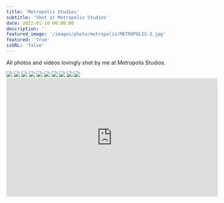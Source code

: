 ```yaml
---
title: 'Metropolis Studios'
subtitle: 'Shot at Metropolis Studios'
date: 2022-01-10 00:00:00
description: ''
featured_image: '/images/photo/metropolis/METROPOLIS-2.jpg'
featured: 'true'
isURL: 'false'
---
```


All photos and videos lovingly shot by me at Metropolis Studios. 

<div class="gallery" data-columns="2">
    <img src="/images/photo/metropolis/METROPOLIS-1.jpg">
    <img src="/images/photo/metropolis/METROPOLIS-2.jpg">
    <img src="/images/photo/metropolis/METROPOLIS-3.jpg">
    <img src="/images/photo/metropolis/METROPOLIS-4.jpg">
    <img src="/images/photo/metropolis/ENGINEERS-1.jpg">
    <img src="/images/photo/metropolis/ENGINEERS-2.jpg">
    <img src="/images/photo/metropolis/ENGINEERS-3.jpg">
    <img src="/images/photo/metropolis/ENGINEERS-4.jpg">
    <img src="/images/photo/kierran/KIERRAN-DOWNTIME-1.jpg">
    <img src="/images/photo/kierran/KIERRAN-DOWNTIME-5.jpg">
</div>

<iframe width="560" height="315" src="https://www.youtube-nocookie.com/embed/ERxOYY8t8IY?controls=0" title="YouTube video player" frameborder="0" allow="accelerometer; autoplay; clipboard-write; encrypted-media; gyroscope; picture-in-picture" allowfullscreen></iframe>